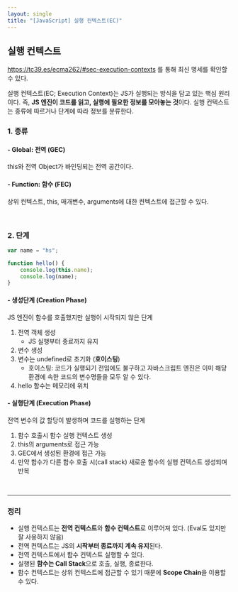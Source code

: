 ```yaml
---
layout: single
title: "[JavaScript] 실행 컨텍스트(EC)"
---
```



## 실행 컨텍스트

https://tc39.es/ecma262/#sec-execution-contexts 를 통해 최신 명세를 확인할 수 있다.

실행 컨텍스트(EC; Execution Context)는 JS가 실행되는 방식을 담고 있는 핵심 원리이다. 즉, **JS 엔진이 코드를 읽고, 실행에 필요한 정보를 모아놓는 것**이다. 실행 컨텍스트는 종류에 따르거나 단계에 따라 정보를 분류한다.

### 1. 종류

#### - Global: 전역 (GEC)

this와 전역 Object가 바인딩되는 전역 공간이다.

#### - Function: 함수 (FEC)

상위 컨텍스트, this, 매개변수, arguments에 대한 컨텍스트에 접근할 수 있다.

<br>

### 2. 단계

```js
var name = "hs";

function hello() {
    console.log(this.name);
    console.log(name);
}
```

#### - 생성단계 (Creation Phase)

JS 엔진이 함수를 호출했지만 실행이 시작되지 않은 단계
1. 전역 객체 생성
   - JS 실행부터 종료까지 유지
2. 변수 생성
3. 변수는 undefined로 초기화 (**호이스팅**)
   - 호이스팅: 코드가 실행되기 전임에도 불구하고 자바스크립트 엔진은 이미 해당 환경에 속한 코드의 변수명들을 모두 알 수 있다.
4. hello 함수는 메모리에 위치


#### - 실행단계 (Execution Phase)

전역 변수의 값 할당이 발생하며 코드를 실행하는 단계
1. 함수 호출시 함수 실행 컨텍스트 생성
2. this의 arguments로 접근 가능
3. GEC에서 생성된 환경에 접근 가능
4. 만약 함수가 다른 함수 호출 시(call stack) 새로운 함수의 실행 컨텍스트 생성되며 반복

<br>
<hr>

### 정리

- 실행 컨텍스트는 **전역 컨텍스트**와 **함수 컨텍스트**로 이루어져 있다. (Eval도 있지만 잘 사용하지 않음)
- 전역 컨텍스트는 JS의 **시작부터 종료까지 계속 유지**된다.
- 전역 컨텍스트에서 함수 컨텍스트 실행할 수 있다.
- 실행된 **함수는 Call Stack**으로 호출, 실행, 종료한다.
- 함수 컨텍스트는 상위 컨텍스트에 접근할 수 있기 때문에 **Scope Chain**을 이용할 수 있다.
